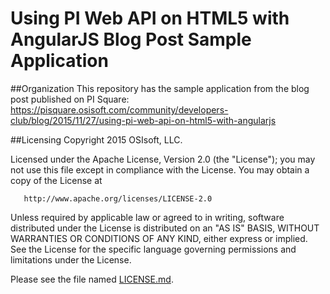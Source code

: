 Using PI Web API on HTML5 with AngularJS Blog Post Sample Application
===

##Organization
This repository has the sample application from the blog post published on PI Square:
https://pisquare.osisoft.com/community/developers-club/blog/2015/11/27/using-pi-web-api-on-html5-with-angularjs


##Licensing
Copyright 2015 OSIsoft, LLC.

   Licensed under the Apache License, Version 2.0 (the "License");
   you may not use this file except in compliance with the License.
   You may obtain a copy of the License at

       http://www.apache.org/licenses/LICENSE-2.0

   Unless required by applicable law or agreed to in writing, software
   distributed under the License is distributed on an "AS IS" BASIS,
   WITHOUT WARRANTIES OR CONDITIONS OF ANY KIND, either express or implied.
   See the License for the specific language governing permissions and
   limitations under the License.
   
Please see the file named [LICENSE.md](LICENSE.md).
